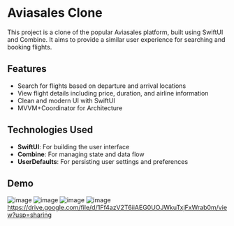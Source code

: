 # Aviasales Clone

This project is a clone of the popular Aviasales platform, built using SwiftUI and Combine. It aims to provide a similar user experience for searching and booking flights.

## Features

- Search for flights based on departure and arrival locations
- View flight details including price, duration, and airline information
- Clean and modern UI with SwiftUI
- MVVM+Coordinator for Architecture

## Technologies Used

- **SwiftUI**: For building the user interface
- **Combine**: For managing state and data flow
- **UserDefaults**: For persisting user settings and preferences

## Demo
![image](https://github.com/leilatl/aviasalesCloneTestTask/assets/46998891/1606932c-ff66-4eb1-bc04-501ecbf13509)
![image](https://github.com/leilatl/aviasalesCloneTestTask/assets/46998891/2ccf798e-a308-4de2-9177-98e01d05387e)
![image](https://github.com/leilatl/aviasalesCloneTestTask/assets/46998891/23e51970-87d4-4073-aafd-ff8600a5fb2d)
![image](https://github.com/leilatl/aviasalesCloneTestTask/assets/46998891/066c4538-813d-4883-894d-297d739f89a0)
https://drive.google.com/file/d/1Ff4azV2T6iiAEG0UOJWkuTxjFxWrab0m/view?usp=sharing
